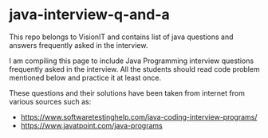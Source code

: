 # java-interview-q-and-a
This repo belongs to VisionIT and contains list of java questions and answers frequently asked in the interview.

I am compiling this page to include Java Programming interview questions frequently asked in the interview.
All the students should read code problem mentioned below and practice it at least once.

These questions and their solutions have been taken from internet from various sources such as:
* https://www.softwaretestinghelp.com/java-coding-interview-programs/
* https://www.javatpoint.com/java-programs

